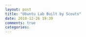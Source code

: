 ```yaml
---
layout: post
title: "Ubuntu Lab Built by Scouts"
date: 2010-12-26 19:39
comments: true
categories: 
---
```

